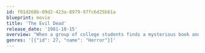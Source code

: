 ```yaml
---
id: f01d268b-09d2-423a-8979-97fc6d25b61a
blueprint: movie
title: 'The Evil Dead'
release_date: '1981-10-15'
overview: "When a group of college students finds a mysterious book and recording in the old wilderness cabin they've rented for the weekend, they unwittingly unleash a demonic force from the surrounding forest."
genres: '[{"id": 27, "name": "Horror"}]'
---
```

